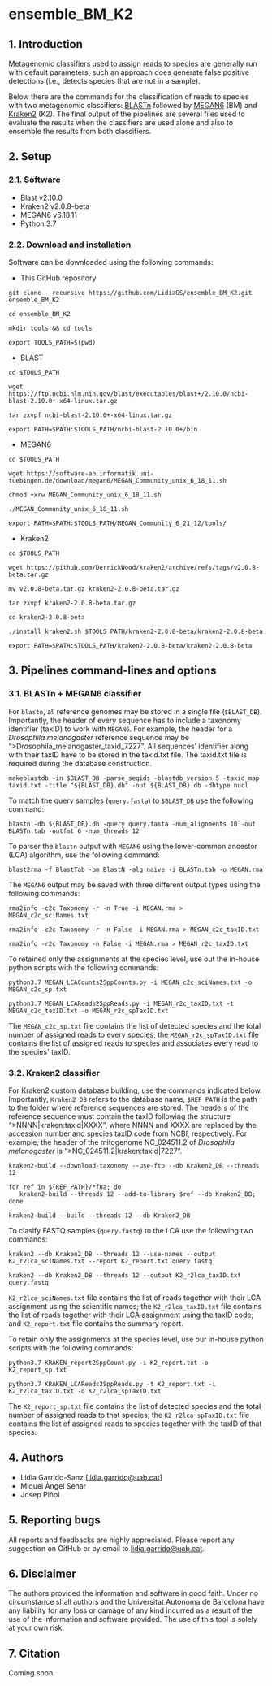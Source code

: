 # ensemble_BM_K2

## 1. Introduction
Metagenomic classifiers used to assign reads to species are generally run with default parameters; such an approach does generate false positive detections (i.e., detects species that are not in a sample). 

Below there are the commands for the classification of reads to species with two metagenomic classifiers: <a href="https://www.sciencedirect.com/science/article/abs/pii/S0022283605803602?via%3Dihub" rel="nofollow" >BLASTn</a> followed by <a href="https://journals.plos.org/ploscompbiol/article?id=10.1371/journal.pcbi.1004957">MEGAN6</a> (BM) and <a href="https://genomebiology.biomedcentral.com/articles/10.1186/s13059-019-1891-0">Kraken2</a> (K2). The final output of the pipelines are several files used to evaluate the results when the classifiers are used alone and also to ensemble the results from both classifiers.


## 2. Setup

### 2.1. Software

* Blast v2.10.0
* Kraken2 v2.0.8-beta
* MEGAN6 v6.18.11
* Python 3.7

### 2.2. Download and installation

Software can be downloaded using the following commands:

* This GitHub repository

```shell
git clone --recursive https://github.com/LidiaGS/ensemble_BM_K2.git ensemble_BM_K2

cd ensemble_BM_K2

mkdir tools && cd tools

export TOOLS_PATH=$(pwd)
```

* BLAST 

```shell
cd $TOOLS_PATH

wget https://ftp.ncbi.nlm.nih.gov/blast/executables/blast+/2.10.0/ncbi-blast-2.10.0+-x64-linux.tar.gz

tar zxvpf ncbi-blast-2.10.0+-x64-linux.tar.gz

export PATH=$PATH:$TOOLS_PATH/ncbi-blast-2.10.0+/bin
```

* MEGAN6 

```shell
cd $TOOLS_PATH

wget https://software-ab.informatik.uni-tuebingen.de/download/megan6/MEGAN_Community_unix_6_18_11.sh

chmod +xrw MEGAN_Community_unix_6_18_11.sh

./MEGAN_Community_unix_6_18_11.sh

export PATH=$PATH:$TOOLS_PATH/MEGAN_Community_6_21_12/tools/
```

* Kraken2 

```shell
cd $TOOLS_PATH

wget https://github.com/DerrickWood/kraken2/archive/refs/tags/v2.0.8-beta.tar.gz

mv v2.0.8-beta.tar.gz kraken2-2.0.8-beta.tar.gz

tar zxvpf kraken2-2.0.8-beta.tar.gz

cd kraken2-2.0.8-beta

./install_kraken2.sh $TOOLS_PATH/kraken2-2.0.8-beta/kraken2-2.0.8-beta

export PATH=$PATH:$TOOLS_PATH/kraken2-2.0.8-beta/kraken2-2.0.8-beta
```


## 3. Pipelines command-lines and options

### 3.1. BLASTn + MEGAN6 classifier

For <code>blastn</code>, all reference genomes may be stored in a single file (<code>$BLAST_DB</code>). Importantly, the header of every sequence has to include a taxonomy identifier (taxID) to work with <code>MEGAN6</code>. For example, the header for a <i>Drosophila melanogaster</i> reference sequence may be “>Drosophila_melanogaster_taxid_7227”. All sequences’ identifier along with their taxID have to be stored in the taxid.txt file. The taxid.txt file is required during the database construction.

```shell
makeblastdb -in $BLAST_DB -parse_seqids -blastdb_version 5 -taxid_map taxid.txt -title "${BLAST_DB}.db" -out ${BLAST_DB}.db -dbtype nucl
```

To match the query samples (<code>query.fasta</code>) to <code>$BLAST_DB</code> use the following command:
```shell
blastn -db ${BLAST_DB}.db -query query.fasta -num_alignments 10 -out BLASTn.tab -outfmt 6 -num_threads 12
```

To parser the <code>blastn</code> output with <code>MEGAN6</code> using the lower-common ancestor (LCA) algorithm, use the following command:
```shell
blast2rma -f BlastTab -bm BlastN -alg naive -i BLASTn.tab -o MEGAN.rma
```

The <code>MEGAN6</code> output may be saved with three different output types using the following commands:
```shell
rma2info -c2c Taxonomy -r -n True -i MEGAN.rma > MEGAN_c2c_sciNames.txt

rma2info -c2c Taxonomy -r -n False -i MEGAN.rma > MEGAN_c2c_taxID.txt

rma2info -r2c Taxonomy -n False -i MEGAN.rma > MEGAN_r2c_taxID.txt
```

To retained only the assignments at the species level, use out the in-house python scripts with the following commands: 
```shell
python3.7 MEGAN_LCACounts2SppCounts.py -i MEGAN_c2c_sciNames.txt -o MEGAN_c2c_sp.txt

python3.7 MEGAN_LCAReads2SppReads.py -i MEGAN_r2c_taxID.txt -t MEGAN_c2c_taxID.txt -o MEGAN_r2c_spTaxID.txt
```

The <code>MEGAN_c2c_sp.txt</code> file contains the list of detected species and the total number of assigned reads to every species; the <code>MEGAN_r2c_spTaxID.txt</code> file contains the list of assigned reads to species and associates every read to the species' taxID. 


### 3.2. Kraken2 classifier

For Kraken2 custom database building, use the commands indicated below. Importantly, <code>Kraken2_DB</code> refers to the database name, <code>$REF_PATH</code> is the path to the folder where reference sequences are stored. The headers of the reference sequence must contain the taxID following the structure “>NNNN|kraken:taxid|XXXX”, where NNNN and XXXX are replaced by the accession number and species taxID code from NCBI, respectively. For example, the header of the mitogenome NC_024511.2 of <i>Drosophila melanogaster</i> is “>NC_024511.2|kraken:taxid|7227”.

```shell
kraken2-build --download-taxonomy --use-ftp --db Kraken2_DB --threads 12

for ref in ${REF_PATH}/*fna; do 
   kraken2-build --threads 12 --add-to-library $ref --db Kraken2_DB; 
done

kraken2-build --build --threads 12 --db Kraken2_DB
```

To clasify FASTQ samples (<code>query.fastq</code>) to the LCA use the following two commands: 
```shell
kraken2 --db Kraken2_DB --threads 12 --use-names --output K2_r2lca_sciNames.txt --report K2_report.txt query.fastq

kraken2 --db Kraken2_DB --threads 12 --output K2_r2lca_taxID.txt query.fastq
```

<code>K2_r2lca_sciNames.txt</code> file contains the list of reads together with their LCA assignment using the scientific names; the <code>K2_r2lca_taxID.txt</code> file contains the list of reads together with their LCA assignment using the taxID code; and <code>K2_report.txt</code> file contains the summary report.

To retain only the assignments at the species level, use our in-house python scripts with the following commands:

```shell
python3.7 KRAKEN_report2SppCount.py -i K2_report.txt -o K2_report_sp.txt

python3.7 KRAKEN_LCAReads2SppReads.py -t K2_report.txt -i K2_r2lca_taxID.txt -o K2_r2lca_spTaxID.txt
``` 

The <code>K2_report_sp.txt</code> file contains the list of detected species and the total number of assigned reads to that species; the <code>K2_r2lca_spTaxID.txt</code> file contains the list of assigned reads to species together with the taxID of that species. 


## 4. Authors
* Lidia Garrido-Sanz [lidia.garrido@uab.cat] 
* Miquel Àngel Senar
* Josep Piñol

## 5. Reporting bugs
All reports and feedbacks are highly appreciated. Please report any suggestion on GitHub or by email to lidia.garrido@uab.cat. 

## 6. Disclaimer
The authors provided the information and software in good faith. Under no circumstance shall authors and the Universitat Autònoma de Barcelona have any liability for any loss or damage of any kind incurred as a result of the use of the information and software provided. The use of this tool is solely at your own risk.

## 7. Citation
Coming soon.

